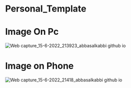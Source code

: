 # Personal_Template

# Image On Pc
![Web capture_15-6-2022_213923_abbasalkabbi github io](https://user-images.githubusercontent.com/75854041/173900951-e04d7933-b9f0-4b0d-8374-f258cc337c6d.jpeg)

# Image on Phone
![Web capture_15-6-2022_21418_abbasalkabbi github io](https://user-images.githubusercontent.com/75854041/173901231-e247254b-052f-438a-80bf-b3c5a90ca157.jpeg)
